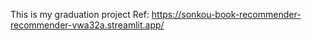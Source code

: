 This is my graduation project
Ref:
https://sonkou-book-recommender-recommender-vwa32a.streamlit.app/
